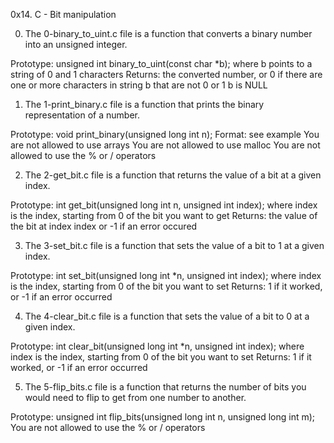 0x14. C - Bit manipulation


0) The 0-binary_to_uint.c file is a function that converts a binary number into an unsigned integer.

Prototype: unsigned int binary_to_uint(const char *b);
where b points to a string of 0 and 1 characters
Returns: the converted number, or 0 if
there are one or more characters in string b that are not 0 or 1
b is NULL


1) The 1-print_binary.c file is a function that prints the binary representation of a number.

Prototype: void print_binary(unsigned long int n);
Format: see example
You are not allowed to use arrays
You are not allowed to use malloc
You are not allowed to use the % or / operators


2) The 2-get_bit.c file is a function that returns the value of a bit at a given index.

Prototype: int get_bit(unsigned long int n, unsigned int index);
where index is the index, starting from 0 of the bit you want to get
Returns: the value of the bit at index index or -1 if an error occured


3) The 3-set_bit.c file is a function that sets the value of a bit to 1 at a given index.

Prototype: int set_bit(unsigned long int *n, unsigned int index);
where index is the index, starting from 0 of the bit you want to set
Returns: 1 if it worked, or -1 if an error occurred


4) The 4-clear_bit.c file is a function that sets the value of a bit to 0 at a given index.

Prototype: int clear_bit(unsigned long int *n, unsigned int index);
where index is the index, starting from 0 of the bit you want to set
Returns: 1 if it worked, or -1 if an error occurred


5) The 5-flip_bits.c file is a function that returns the number of bits you would need to flip to get from one number to another.

Prototype: unsigned int flip_bits(unsigned long int n, unsigned long int m);
You are not allowed to use the % or / operators
